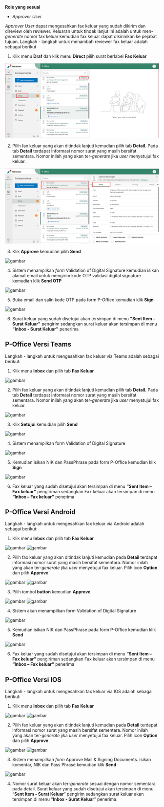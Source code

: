 **Role yang sesuai**

- *Approver User*

*Approver User* dapat mengesahkan fax keluar yang sudah dikirim dan direview oleh reviewer. Keluaran untuk tindak lanjut ini adalah untuk men-*generate* nomor fax keluar kemudian fax keluar dapat dikirimkan ke pejabat tujuan. Langkah - langkah untuk menambah reviewer fax keluar adalah sebagai berikut

1. Klik menu **Draf** dan klik menu **Direct** pilih surat berlabel **Fax Keluar**

![gambar](FaxKeluar/FK_Web/02FK50.png)

2. Pilih fax keluar yang akan ditindak lanjuti kemudian pilih tab **Detail.** Pada tab **Detail** terdapat informasi nomor surat yang masih bersifat sementara. Nomor inilah yang akan ter-*generate* jika *user* menyetujui fax keluar.

![gambar](FaxKeluar/FK_Web/02FK51.png)

3. Klik **Approve** kemudian pilih **Send**

![gambar](FaxKeluar/FK_Web/FK52.jpg)

4. Sistem menampilkan *form* Validation of Digital Signature kemudian isikan alamat email untuk mengirim kode OTP validasi digital signature kemudian klik **Send OTP**

![gambar](FaxKeluar/FK_Web/FK-CR02.png)

5. Buka email dan salin kode OTP pada form P-Office kemudian klik **Sign**

![gambar](FaxKeluar/FK_Web/FK-CR03.png)

6. Surat keluar yang sudah disetujui akan tersimpan di menu **"Sent Item - Surat Keluar"** pengirim sedangkan surat keluar akan tersimpan di menu **"Inbox - Surat Keluar"** penerima

## **P-Office Versi Teams**

Langkah - langkah untuk mengesahkan fax keluar via Teams adalah sebagai berikut:

1. Klik menu **Inbox** dan pilih tab **Fax Keluar**

![gambar](FaxKeluar/FK_Teams/FK40.png)

2. Pilih fax keluar yang akan ditindak lanjuti kemudian pilih tab **Detail.** Pada tab **Detail** terdapat informasi nomor surat yang masih bersifat sementara. Nomor inilah yang akan ter-*generate* jika *user* menyetujui fax keluar.

![gambar](FaxKeluar/FK_Teams/FK55.png)

3. Klik **Setujui** kemudian pilih **Send**

![gambar](FaxKeluar/FK_Teams/FK56.png)

4.	Sistem menampilkan form Validation of Digital Signature

![gambar](FaxKeluar/FK_Teams/FKN1.png)
 
5.	Kemudian isikan NIK dan PassPhrase pada form P-Office kemudian klik **Sign**

![gambar](FaxKeluar/FK_Teams/FKN2.png)

6.	Fax keluar yang sudah disetujui akan tersimpan di menu **“Sent Item – Fax keluar”** pengiriman sedangkan Fax keluar akan tersimpan di menu **“Inbox – Fax keluar”** penerima


## **P-Office Versi Android**

Langkah - langkah untuk mengesahkan fax keluar via Android adalah sebagai berikut:

1. Klik menu **Inbox** dan pilih tab **Fax Keluar**

![gambar](FaxKeluar/FK_Android/NomorFK/A01.jpg) ![gambar](FaxKeluar/FK_Android/NomorFK/A02.jpg) 

2. Pilih fax keluar yang akan ditindak lanjuti kemudian pada **Detail** terdapat informasi nomor surat yang masih bersifat sementara. Nomor inilah yang akan ter-_generate_ jika _user_ menyetujui fax keluar. Pilih icon **Option** dan pilih **Approve**

![gambar](FaxKeluar/FK_Android/NomorFK/A04.jpg) ![gambar](FaxKeluar/FK_Android/NomorFK/A05.jpg)  

3. Pilih tombol **button** kemudian **Approve**
   
![gambar](FaxKeluar/FK_Android/NomorFK/A06.jpg) ![gambar](FaxKeluar/FK_Android/NomorFK/A07.jpg) 

4. Sistem akan menampilkan form Validation of Digital Signature
   
![gambar](FaxKeluar/FK_Android/NomorFK/A08.jpg)

5. Kemudian isikan NIK dan PassPhrase pada form P-Office kemudian klik **Send**
   
![gambar](FaxKeluar/FK_Android/NomorFK/A09.jpg)

6. Fax keluar yang sudah disetujui akan tersimpan di menu **“Sent Item – Fax keluar”** pengiriman sedangkan Fax keluar akan tersimpan di menu **“Inbox – Fax keluar”** penerima

## **P-Office Versi IOS**

Langkah - langkah untuk mengesahkan fax keluar via IOS adalah sebagai berikut:

1. Klik menu **Inbox** dan pilih tab **Fax Keluar**

![gambar](FaxKeluar/FK_IOS/FK-34.1.png) ![gambar](FaxKeluar/FK_IOS/FK-34.2.png)

2. Pilih fax keluar yang akan ditindak lanjuti kemudian pada **Detail** terdapat informasi nomor surat yang masih bersifat sementara. Nomor inilah yang akan ter-_generate_ jika _user_ menyetujui fax keluar. Pilih icon **Option** dan pilih **Approve**

![gambar](FaxKeluar/FK_IOS/FK-41.1.png) ![gambar](FaxKeluar/FK_IOS/FK-41.2.png)

3. Sistem menampilkan *form* Approve Mail & Signing Documents. Isikan komentar, NIK dan Pass Phrase kemudian klik **Send**

![gambar](FaxKeluar/FK_IOS/FK-42.png)

4. Nomor surat keluar akan ter-_generate_ sesuai dengan nomor sementara pada detail. Surat keluar yang sudah disetujui akan tersimpan di menu “**Sent Item - Surat Keluar**” pengirim sedangkan surat keluar akan tersimpan di menu “**Inbox - Surat Keluar**” penerima.

